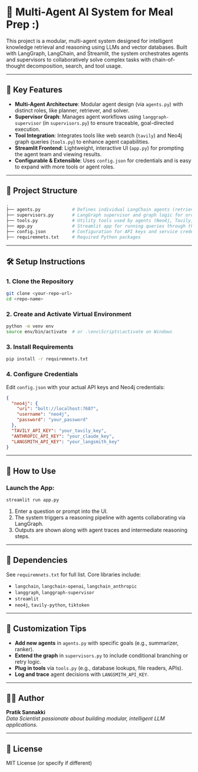 
# 🧠 Multi-Agent AI System for Meal Prep :)

This project is a modular, multi-agent system designed for intelligent knowledge retrieval and reasoning using LLMs and vector databases. Built with LangGraph, LangChain, and Streamlit, the system orchestrates agents and supervisors to collaboratively solve complex tasks with chain-of-thought decomposition, search, and tool usage.

---

## 🚀 Key Features

- **Multi-Agent Architecture**: Modular agent design (via `agents.py`) with distinct roles, like planner, retriever, and solver.
- **Supervisor Graph**: Manages agent workflows using `langgraph-supervisor` (in `supervisors.py`) to ensure traceable, goal-directed execution.
- **Tool Integration**: Integrates tools like web search (`tavily`) and Neo4j graph queries (`tools.py`) to enhance agent capabilities.
- **Streamlit Frontend**: Lightweight, interactive UI (`app.py`) for prompting the agent team and viewing results.
- **Configurable & Extensible**: Uses `config.json` for credentials and is easy to expand with more tools or agent roles.

---

## 📁 Project Structure

```bash
.
├── agents.py            # Defines individual LangChain agents (retriever, solver, planner, etc.)
├── supervisors.py       # LangGraph supervisor and graph logic for orchestrating agent workflows
├── tools.py             # Utility tools used by agents (Neo4j, Tavily, etc.)
├── app.py               # Streamlit app for running queries through the system
├── config.json          # Configuration for API keys and service credentials
├── requiremnets.txt     # Required Python packages
```

---

## 🛠️ Setup Instructions

### 1. Clone the Repository

```bash
git clone <your-repo-url>
cd <repo-name>
```

### 2. Create and Activate Virtual Environment

```bash
python -m venv env
source env/bin/activate  # or .\env\Scripts\activate on Windows
```

### 3. Install Requirements

```bash
pip install -r requiremnets.txt
```

### 4. Configure Credentials

Edit `config.json` with your actual API keys and Neo4j credentials:

```json
{
  "neo4j": {
    "uri": "bolt://localhost:7687",
    "username": "neo4j",
    "password": "your_password"
  },
  "TAVILY_API_KEY": "your_tavily_key",
  "ANTHROPIC_API_KEY": "your_claude_key",
  "LANGSMITH_API_KEY": "your_langsmith_key"
}
```

---

## 🧪 How to Use

### Launch the App:

```bash
streamlit run app.py
```

1. Enter a question or prompt into the UI.
2. The system triggers a reasoning pipeline with agents collaborating via LangGraph.
3. Outputs are shown along with agent traces and intermediate reasoning steps.

---

## 📌 Dependencies

See `requiremnets.txt` for full list. Core libraries include:

- `langchain`, `langchain-openai`, `langchain_anthropic`
- `langgraph`, `langgraph-supervisor`
- `streamlit`
- `neo4j`, `tavily-python`, `tiktoken`

---

## 🔧 Customization Tips

- **Add new agents** in `agents.py` with specific goals (e.g., summarizer, ranker).
- **Extend the graph** in `supervisors.py` to include conditional branching or retry logic.
- **Plug in tools** via `tools.py` (e.g., database lookups, file readers, APIs).
- **Log and trace** agent decisions with `LANGSMITH_API_KEY`.

---

## 👨‍💻 Author

**Pratik Sannakki**  
_Data Scientist passionate about building modular, intelligent LLM applications._

---

## 📜 License

MIT License (or specify if different)

